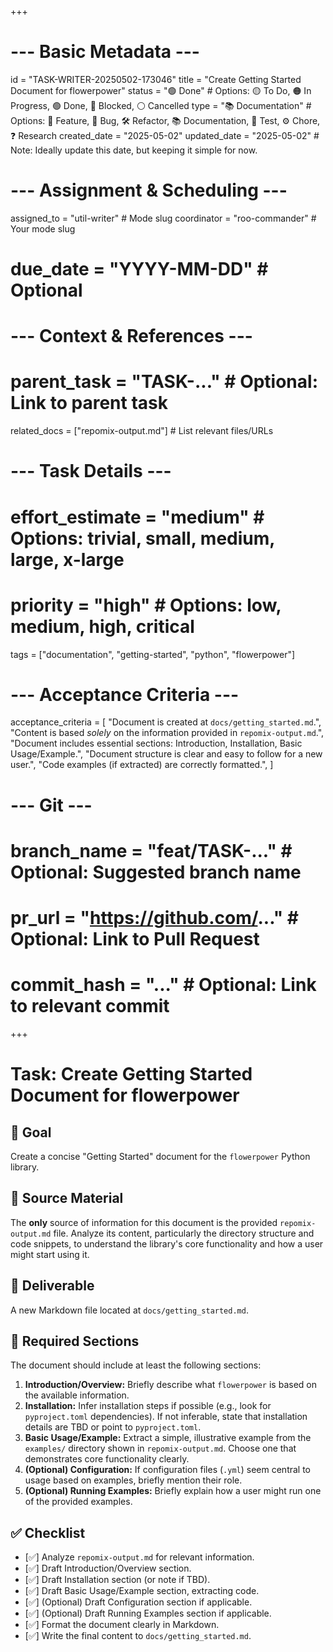 +++
# --- Basic Metadata ---
id = "TASK-WRITER-20250502-173046"
title = "Create Getting Started Document for flowerpower"
status = "🟢 Done" # Options: 🟡 To Do, 🟠 In Progress, 🟢 Done, 🔴 Blocked, ⚪ Cancelled
type = "📚 Documentation" # Options: 🌟 Feature, 🐞 Bug, 🛠️ Refactor, 📚 Documentation, 🧪 Test, ⚙️ Chore, ❓ Research
created_date = "2025-05-02"
updated_date = "2025-05-02" # Note: Ideally update this date, but keeping it simple for now.
# --- Assignment & Scheduling ---
assigned_to = "util-writer" # Mode slug
coordinator = "roo-commander" # Your mode slug
# due_date = "YYYY-MM-DD" # Optional
# --- Context & References ---
# parent_task = "TASK-..." # Optional: Link to parent task
related_docs = ["repomix-output.md"] # List relevant files/URLs
# --- Task Details ---
# effort_estimate = "medium" # Options: trivial, small, medium, large, x-large
# priority = "high" # Options: low, medium, high, critical
tags = ["documentation", "getting-started", "python", "flowerpower"]
# --- Acceptance Criteria ---
acceptance_criteria = [
    "Document is created at `docs/getting_started.md`.",
    "Content is based *solely* on the information provided in `repomix-output.md`.",
    "Document includes essential sections: Introduction, Installation, Basic Usage/Example.",
    "Document structure is clear and easy to follow for a new user.",
    "Code examples (if extracted) are correctly formatted.",
]
# --- Git ---
# branch_name = "feat/TASK-..." # Optional: Suggested branch name
# pr_url = "https://github.com/..." # Optional: Link to Pull Request
# commit_hash = "..." # Optional: Link to relevant commit
+++

# Task: Create Getting Started Document for flowerpower

## 🎯 Goal
Create a concise "Getting Started" document for the `flowerpower` Python library.

## 📖 Source Material
The **only** source of information for this document is the provided `repomix-output.md` file. Analyze its content, particularly the directory structure and code snippets, to understand the library's core functionality and how a user might start using it.

## 📝 Deliverable
A new Markdown file located at `docs/getting_started.md`.

## 📄 Required Sections
The document should include at least the following sections:

1.  **Introduction/Overview:** Briefly describe what `flowerpower` is based on the available information.
2.  **Installation:** Infer installation steps if possible (e.g., look for `pyproject.toml` dependencies). If not inferable, state that installation details are TBD or point to `pyproject.toml`.
3.  **Basic Usage/Example:** Extract a simple, illustrative example from the `examples/` directory shown in `repomix-output.md`. Choose one that demonstrates core functionality clearly.
4.  **(Optional) Configuration:** If configuration files (`.yml`) seem central to usage based on examples, briefly mention their role.
5.  **(Optional) Running Examples:** Briefly explain how a user might run one of the provided examples.

## ✅ Checklist
- [✅] Analyze `repomix-output.md` for relevant information.
- [✅] Draft Introduction/Overview section.
- [✅] Draft Installation section (or note if TBD).
- [✅] Draft Basic Usage/Example section, extracting code.
- [✅] (Optional) Draft Configuration section if applicable.
- [✅] (Optional) Draft Running Examples section if applicable.
- [✅] Format the document clearly in Markdown.
- [✅] Write the final content to `docs/getting_started.md`.